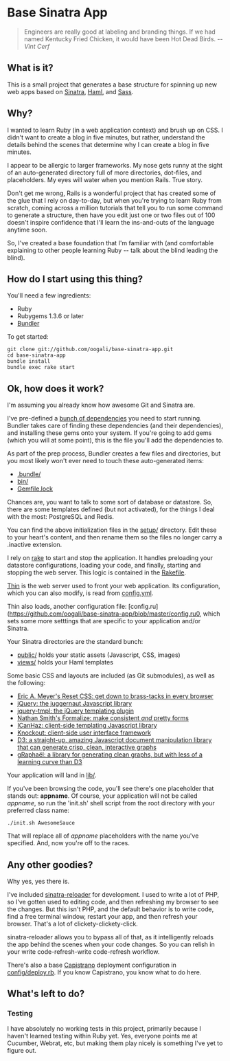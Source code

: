 Base Sinatra App
================

> Engineers are really good at labeling and branding things. If we had named
Kentucky Fried Chicken, it would have been Hot Dead Birds.
-- *Vint Cerf*

What is it?
-----------

This is a small project that generates a base structure for spinning up new web apps based on [Sinatra](http://www.sinatrarb.com), [Haml](http://haml-lang.com), and [Sass](http://sass-lang.com).

Why?
----

I wanted to learn Ruby (in a web application context) and brush up on CSS. I didn't want to create a blog in five minutes, but rather, understand the details behind the scenes that determine why I can create a blog in five minutes.

I appear to be allergic to larger frameworks. My nose gets runny at the sight of an auto-generated directory full of more directories, dot-files, and placeholders. My eyes will water when you mention Rails. True story.  

Don't get me wrong, Rails is a wonderful project that has created some of the glue that I rely on day-to-day, but when you're trying to learn Ruby from scratch, coming across a million tutorials that tell you to run some command to generate a structure, then have you edit just one or two files out of 100 doesn't inspire confidence that I'll learn the ins-and-outs of the language anytime soon.

So, I've created a base foundation that I'm familiar with (and comfortable explaining to other people learning Ruby -- talk about the blind leading the blind).

How do I start using this thing?
--------------------------------

You'll need a few ingredients:

* Ruby
* Rubygems 1.3.6 or later
* [Bundler](http://gembundler.com)

To get started:

    git clone git://github.com/oogali/base-sinatra-app.git
    cd base-sinatra-app
    bundle install
    bundle exec rake start

Ok, how does it work?
---------------------
I'm assuming you already know how awesome Git and Sinatra are.

I've pre-defined a [bunch of dependencies](https://github.com/oogali/base-sinatra-app/blob/master/Gemfile) you need to start running. Bundler takes care of finding these dependencies (and their dependencies), and installing these gems onto your system. If you're going to add gems (which you will at some point), this is the file you'll add the dependencies to.

As part of the prep process, Bundler creates a few files and directories, but you most likely won't ever need to touch these auto-generated items:
- [.bundle/](https://github.com/oogali/base-sinatra-app/tree/master/.bundle)
- [bin/](https://github.com/oogali/base-sinatra-app/tree/master/bin)
- [Gemfile.lock](https://github.com/oogali/base-sinatra-app/blob/master/Gemfile.lock)

Chances are, you want to talk to some sort of database or datastore. So, there are some templates defined (but not activated), for the things I deal with the most: PostgreSQL and Redis.

You can find the above initialization files in the [setup/](https://github.com/oogali/base-sinatra-app/tree/master/setup) directory. Edit these to your heart's content, and then rename them so the files no longer carry a .inactive extension.

I rely on [rake](https://github.com/jimweirich/rake) to start and stop the application.  It handles preloading your datastore configurations, loading your code, and finally, starting and stopping the web server. This logic is contained in the [Rakefile](https://github.com/oogali/base-sinatra-app/blob/master/Rakefile).

[Thin](https://github.com/macournoyer/thin) is the web server used to front your web application. Its configuration, which you can also modify, is read from [config.yml](https://github.com/oogali/base-sinatra-app/blob/master/config.yml).

Thin also loads, another configuration file: [config.ru](https://github.com/oogali/base-sinatra-app/blob/master/config.ru0, which sets some more setttings that are specific to your application and/or Sinatra.

Your Sinatra directories are the standard bunch:

* [public/](https://github.com/oogali/base-sinatra-app/tree/master/public) holds your static assets (Javascript, CSS, images)
* [views/](https://github.com/oogali/base-sinatra-app/tree/master/views) holds your Haml templates

Some basic CSS and layouts are included (as Git submodules), as well as the following:

* [Eric A. Meyer's Reset CSS: get down to brass-tacks in every browser](http://meyerweb.com/eric/tools/css/reset/)
* [jQuery: the juggernaut Javascript library](http://jquery.com/)
* [jquery-tmpl: the jQuery templating plugin](http://github.com/jquery/jquery-tmpl)
* [Nathan Smith's Formalize: make consistent *and* pretty forms](http://formalize.me/)
* [ICanHaz: client-side templating Javascript library](http://icanhazjs.com/)
* [Knockout: client-side user interface framework](http://knockoutjs.com/)
* [D3: a straight-up, amazing Javascript document manipulation library that can generate crisp, clean, interactive graphs](http://mbostock.github.com/d3/)
* [gRaphaël: a library for generating clean graphs, but with less of a learning curve than D3](http://g.raphaeljs.com/)

Your application will land in [lib/](https://github.com/oogali/base-sinatra-app/tree/master/lib).

If you've been browsing the code, you'll see there's one placeholder that stands out: **appname**. Of course, your application will not be called *appname*, so run the 'init.sh' shell script from the root directory with your preferred class name:

    ./init.sh AwesomeSauce

That will replace all of *appname* placeholders with the name you've specified. And, now you're off to the races.

Any other goodies?
------------------
Why yes, yes there is.

I've included [sinatra-reloader](https://github.com/rkh/sinatra-reloader) for development. I used to write a lot of PHP, so I've gotten used to editing code, and then refreshing my browser to see the changes. But this isn't PHP, and the default behavior is to write code, find a free terminal window, restart your app, and then refresh your browser. That's a lot of clickety-clickety-click.

sinatra-reloader allows you to bypass all of that, as it intelligently reloads the app behind the scenes when your code changes. So you can relish in your write code-refresh-write code-refresh workflow.

There's also a base [Capistrano](https://github.com/capistrano/capistrano/wiki/2.x-From-The-Beginning) deployment configuration in [config/deploy.rb](https://github.com/oogali/base-sinatra-app/blob/master/config/deploy.rb). If you know Capistrano, you know what to do here.

What's left to do?
------------------
### Testing

I have absolutely no working tests in this project, primarily because I haven't learned testing within Ruby yet. Yes, everyone points me at Cucumber, Webrat, etc, but making them play nicely is something I've yet to figure out.
